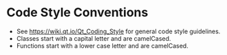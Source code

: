 # Code Style Conventions

- See https://wiki.qt.io/Qt_Coding_Style for general code style guidelines.
- Classes start with a capital letter and are camelCased.
- Functions start with a lower case letter and are camelCased.

